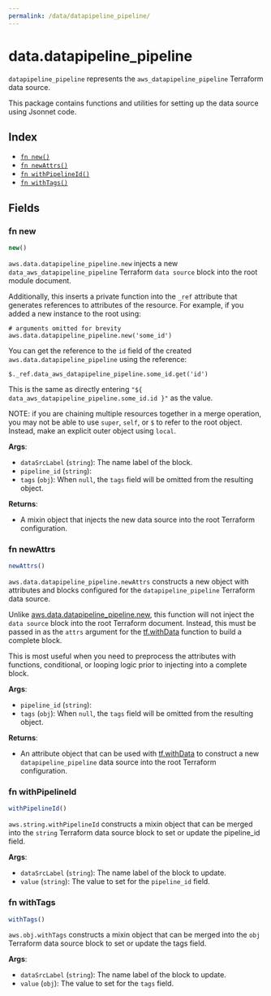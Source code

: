 ```yaml
---
permalink: /data/datapipeline_pipeline/
---
```


# data.datapipeline_pipeline

`datapipeline_pipeline` represents the `aws_datapipeline_pipeline` Terraform data source.



This package contains functions and utilities for setting up the data source using Jsonnet code.


## Index

* [`fn new()`](#fn-new)
* [`fn newAttrs()`](#fn-newattrs)
* [`fn withPipelineId()`](#fn-withpipelineid)
* [`fn withTags()`](#fn-withtags)

## Fields

### fn new

```ts
new()
```


`aws.data.datapipeline_pipeline.new` injects a new `data_aws_datapipeline_pipeline` Terraform `data source`
block into the root module document.

Additionally, this inserts a private function into the `_ref` attribute that generates references to attributes of the
resource. For example, if you added a new instance to the root using:

    # arguments omitted for brevity
    aws.data.datapipeline_pipeline.new('some_id')

You can get the reference to the `id` field of the created `aws.data.datapipeline_pipeline` using the reference:

    $._ref.data_aws_datapipeline_pipeline.some_id.get('id')

This is the same as directly entering `"${ data_aws_datapipeline_pipeline.some_id.id }"` as the value.

NOTE: if you are chaining multiple resources together in a merge operation, you may not be able to use `super`, `self`,
or `$` to refer to the root object. Instead, make an explicit outer object using `local`.

**Args**:
  - `dataSrcLabel` (`string`): The name label of the block.
  - `pipeline_id` (`string`): 
  - `tags` (`obj`):  When `null`, the `tags` field will be omitted from the resulting object.

**Returns**:
- A mixin object that injects the new data source into the root Terraform configuration.


### fn newAttrs

```ts
newAttrs()
```


`aws.data.datapipeline_pipeline.newAttrs` constructs a new object with attributes and blocks configured for the `datapipeline_pipeline`
Terraform data source.

Unlike [aws.data.datapipeline_pipeline.new](#fn-datapipeline_pipelinenew), this function will not inject the `data source`
block into the root Terraform document. Instead, this must be passed in as the `attrs` argument for the
[tf.withData](https://github.com/tf-libsonnet/core/tree/main/docs#fn-withdata) function to build a complete block.

This is most useful when you need to preprocess the attributes with functions, conditional, or looping logic prior to
injecting into a complete block.

**Args**:
  - `pipeline_id` (`string`): 
  - `tags` (`obj`):  When `null`, the `tags` field will be omitted from the resulting object.

**Returns**:
  - An attribute object that can be used with [tf.withData](https://github.com/tf-libsonnet/core/tree/main/docs#fn-withdata) to construct a new `datapipeline_pipeline` data source into the root Terraform configuration.


### fn withPipelineId

```ts
withPipelineId()
```

`aws.string.withPipelineId` constructs a mixin object that can be merged into the `string`
Terraform data source block to set or update the pipeline_id field.



**Args**:
  - `dataSrcLabel` (`string`): The name label of the block to update.
  - `value` (`string`): The value to set for the `pipeline_id` field.


### fn withTags

```ts
withTags()
```

`aws.obj.withTags` constructs a mixin object that can be merged into the `obj`
Terraform data source block to set or update the tags field.



**Args**:
  - `dataSrcLabel` (`string`): The name label of the block to update.
  - `value` (`obj`): The value to set for the `tags` field.
